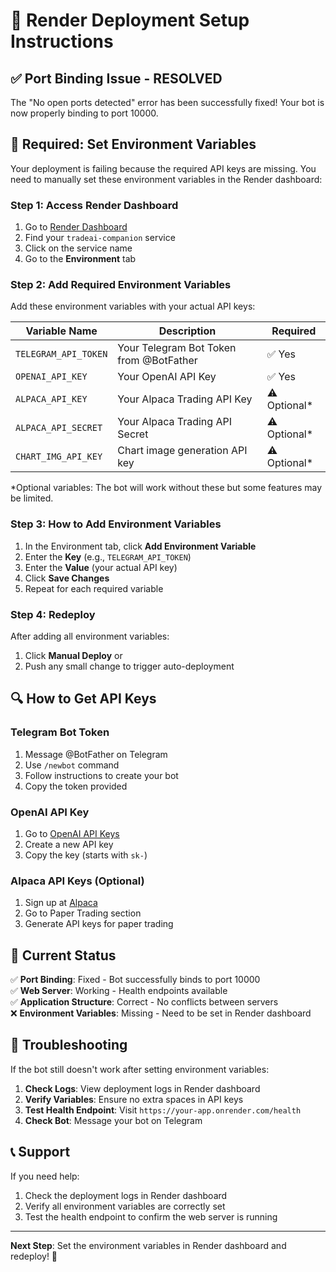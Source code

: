 # 🚀 Render Deployment Setup Instructions

## ✅ Port Binding Issue - RESOLVED

The "No open ports detected" error has been successfully fixed! Your bot is now properly binding to port 10000.

## 🔑 Required: Set Environment Variables

Your deployment is failing because the required API keys are missing. You need to manually set these environment variables in the Render dashboard:

### Step 1: Access Render Dashboard
1. Go to [Render Dashboard](https://dashboard.render.com)
2. Find your `tradeai-companion` service
3. Click on the service name
4. Go to the **Environment** tab

### Step 2: Add Required Environment Variables

Add these environment variables with your actual API keys:

| Variable Name | Description | Required |
|---------------|-------------|----------|
| `TELEGRAM_API_TOKEN` | Your Telegram Bot Token from @BotFather | ✅ Yes |
| `OPENAI_API_KEY` | Your OpenAI API Key | ✅ Yes |
| `ALPACA_API_KEY` | Your Alpaca Trading API Key | ⚠️ Optional* |
| `ALPACA_API_SECRET` | Your Alpaca Trading API Secret | ⚠️ Optional* |
| `CHART_IMG_API_KEY` | Chart image generation API key | ⚠️ Optional* |

*Optional variables: The bot will work without these but some features may be limited.

### Step 3: How to Add Environment Variables

1. In the Environment tab, click **Add Environment Variable**
2. Enter the **Key** (e.g., `TELEGRAM_API_TOKEN`)
3. Enter the **Value** (your actual API key)
4. Click **Save Changes**
5. Repeat for each required variable

### Step 4: Redeploy

After adding all environment variables:
1. Click **Manual Deploy** or
2. Push any small change to trigger auto-deployment

## 🔍 How to Get API Keys

### Telegram Bot Token
1. Message @BotFather on Telegram
2. Use `/newbot` command
3. Follow instructions to create your bot
4. Copy the token provided

### OpenAI API Key
1. Go to [OpenAI API Keys](https://platform.openai.com/api-keys)
2. Create a new API key
3. Copy the key (starts with `sk-`)

### Alpaca API Keys (Optional)
1. Sign up at [Alpaca](https://alpaca.markets)
2. Go to Paper Trading section
3. Generate API keys for paper trading

## 🎯 Current Status

✅ **Port Binding**: Fixed - Bot successfully binds to port 10000  
✅ **Web Server**: Working - Health endpoints available  
✅ **Application Structure**: Correct - No conflicts between servers  
❌ **Environment Variables**: Missing - Need to be set in Render dashboard  

## 🔧 Troubleshooting

If the bot still doesn't work after setting environment variables:

1. **Check Logs**: View deployment logs in Render dashboard
2. **Verify Variables**: Ensure no extra spaces in API keys
3. **Test Health Endpoint**: Visit `https://your-app.onrender.com/health`
4. **Check Bot**: Message your bot on Telegram

## 📞 Support

If you need help:
1. Check the deployment logs in Render dashboard
2. Verify all environment variables are correctly set
3. Test the health endpoint to confirm the web server is running

---

**Next Step**: Set the environment variables in Render dashboard and redeploy! 🚀